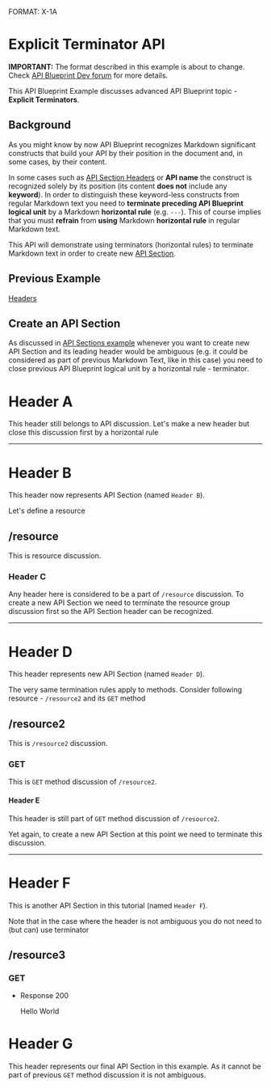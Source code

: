FORMAT: X-1A

# Explicit Terminator API

**IMPORTANT:** The format described in this example is about to change. Check [API Blueprint Dev forum](https://groups.google.com/forum/?fromgroups=#!topic/apiblueprint-dev/UlCrcP0vBZU) for more details.

This API Blueprint Example discusses advanced API Blueprint topic - **Explicit Terminators**. 

## Background
As you might know by now API Blueprint recognizes Markdown significant constructs that build your API by their position in the document and, in some cases, by their content.

In some cases such as [API Section Headers](https://github.com/apiaryio/api-blueprint/blob/master/examples/4.%20Sections.md) or **API name** the construct is recognized solely by its position (its content **does not** include any **keyword**). In order to distinguish these keyword-less constructs from regular Markdown text you need to **terminate preceding API Blueprint logical unit** by a Markdown **horizontal rule** (e.g. `---`). This of course implies that you must **refrain** from **using** Markdown **horizontal rule** in regular Markdown text. 

This API will demonstrate using terminators (horizontal rules) to terminate Markdown text in order to create new [API Section](https://github.com/apiaryio/api-blueprint/blob/master/examples/4.%20Sections.md).

## Previous Example
[Headers](https://github.com/apiaryio/api-blueprint/blob/master/examples/7.%20Headers.md)

## Create an API Section
As discussed in [API Sections example](https://github.com/apiaryio/api-blueprint/blob/master/examples/4.%20Sections.md) whenever you want to create new API Section and its leading header would be ambiguous (e.g. it could be considered as part of previous Markdown Text, like in this case) you need to close previous API Blueprint logical unit by a horizontal rule - terminator.

# Header A
This header still belongs to API discussion. Let's make a new header but close this discussion first by a horizontal rule

---

# Header B
This header now represents API Section (named `Header B`). 

Let's define a resource

## /resource
This is resource discussion.

### Header C
Any header here is considered to be a part of `/resource` discussion. To create a new API Section we need to terminate the resource group discussion first so the API Section header can be recognized.

---

# Header D
This header represents new API Section (named `Header D`).

The very same termination rules apply to methods. Consider following resource - `/resource2` and its `GET` method

## /resource2
This is `/resource2` discussion.

### GET
This is `GET` method discussion of `/resource2`. 

#### Header E
This header is still part of `GET` method discussion of `/resource2`. 

Yet again, to create a new API Section at this point we need to terminate this discussion.

---

# Header F
This is another API Section in this tutorial (named `Header F`).

Note that in the case where the header is not ambiguous you do not need to (but can) use terminator

## /resource3

### GET

+ Response 200
    
    Hello World

# Header G
This header represents our final API Section in this example. As it cannot be part of previous `GET` method discussion it is not ambiguous.
